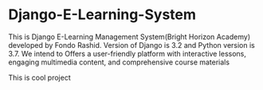 # Django-E-Learning-System
This is Django E-Learning Management System(Bright Horizon Academy) developed by Fondo Rashid. Version of Django is 3.2 and Python version is 3.7. We intend to Offers a user-friendly platform with interactive lessons, engaging multimedia content, and comprehensive course materials

This is cool project


